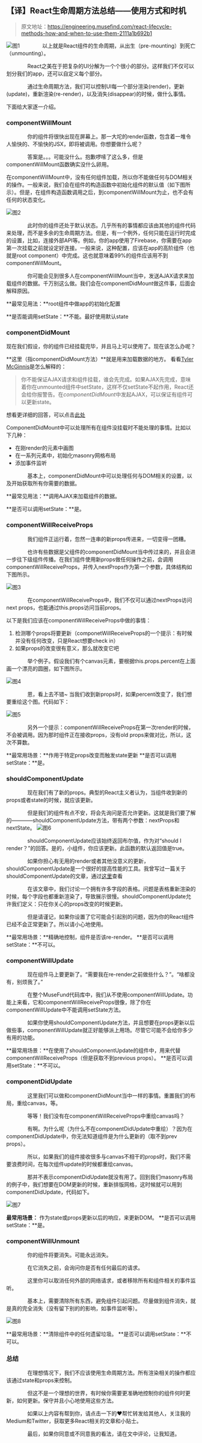 ## 【译】React生命周期方法总结——使用方式和时机

>原文地址：https://engineering.musefind.com/react-lifecycle-methods-how-and-when-to-use-them-2111a1b692b1

![图1](img/1.png)
&emsp;&emsp;&emsp;&emsp;以上就是React组件的生命周期，从出生（pre-mounting）到死亡（unmounting）。

&emsp;&emsp;&emsp;&emsp;React之美在于把复杂的UI分解为一个个很小的部分。这样我们不仅可以划分我们的app，还可以自定义每个部分。

&emsp;&emsp;&emsp;&emsp;通过生命周期方法，我们可以控制UI每一个部分渲染(render)，更新(update)，重新渲染(re-render)，以及消失(disappear)的时候，做什么事情。

下面给大家逐一介绍。

### componentWillMount

&emsp;&emsp;&emsp;&emsp;你的组件将很快出现在屏幕上。那一大坨的render函数，包含着一堆令人愉快的、不愉快的JSX，即将被调用。你想要做什么呢？

&emsp;&emsp;&emsp;&emsp;答案是。。。可能没什么。抱歉啰嗦了这么多，但是componentWillMount函数确实没什么卵用。

在componentWillMount中，没有任何组件加载，所以你不能做任何与DOM相关的操作。一般来说，我们会在组件的构造函数中初始化组件的默认值（如下图所示）。但是，在组件构造函数调用之后，到componentWillMount为止，也不会有任何的状态变化。

![图2](img/2.png "使用构造函数设定默认state")


&emsp;&emsp;&emsp;&emsp;此时你的组件还处于默认状态。几乎所有的事情都应该由其他的组件代码来处理，而不是多余的生命周期方法。但是，有一个例外，任何只能在运行时完成的设置，比如，连接外部API等。例如，你的app使用了Firebase，你需要在app第一次挂载之前就设定好连接。一般来说，这种配置，应该在app的高阶组件（也就是root component）中完成。这也就意味着99%的组件应该用不到componentWillMount。

&emsp;&emsp;&emsp;&emsp;你可能会见到很多人在componentWillMount当中，发送AJAX请求来加载组件的数据。千万别这么做。我们会在componentDidMount做这件事，后面会解释原因。

**最常见用法：**root组件中做app的初始化配置

**是否能调用setState：**不能。最好使用默认state

### componentDidMount

现在我们假设，你的组件已经挂载完毕，并且马上可以使用了。现在该怎么办呢？

**这里（指componentDidMount方法）**就是用来加载数据的地方。 看看[Tyler McGinnis](https://twitter.com/tylermcginnis33)是怎么解释的：

> 你不能保证AJAX请求和组件挂载，谁会先完成。如果AJAX先完成，意味着你在unmounted组件中setState，这样不仅setState不起作用，React还会给你报警告。在*componentDidMount*中发起AJAX，可以保证有组件可以更新state。

想看更详细的回答，可以点击[此处](https://tylermcginnis.com/react-interview-questions/)

ComponentDidMount中可以处理所有在组件没挂载时不能处理的事情。比如以下几种：

- 在刚render的<canvas>元素中画图
- 在一系列元素中，初始化masonry网格布局
- 添加事件监听

&emsp;&emsp;&emsp;&emsp;基本上，componentDidMount中可以处理任何与DOM相关的设置，以及开始获取所有你需要的数据。

**最常见用法：**调用AJAX来加载组件的数据。

**是否可以调用setState：**是。


### componentWillReceiveProps

&emsp;&emsp;&emsp;&emsp;我们组件正运行着，忽然一连串的新props传进来，一切变得一团糟。

&emsp;&emsp;&emsp;&emsp;也许有些数据是父组件的componentDidMount当中传过来的，并且会进一步往下级组件传播。在我们组件使用新props做任何操作之前，会调用componentWillReceiveProps，并传入nextProps作为第一个参数，具体结构如下图所示。

![图3](img/3.png)

&emsp;&emsp;&emsp;&emsp;在componentWillReceiveProps中，我们不仅可以通过nextProps访问next props，也能通过this.props访问当前props。

以下是我们应该在componentWillReceiveProps中做的事情：

1. 检测哪个props将要更新（componetWillReceiveProps的一个提示：有时候并没有任何改变，只是React想要check in）
2. 如果props的改变很有意义，那么就改变它吧

&emsp;&emsp;&emsp;&emsp;举个例子。假设我们有个canvas元素，要根据this.props.percent在上面画一个漂亮的圆圈，如下图所示。

![图4](img/4.png)

&emsp;&emsp;&emsp;&emsp;恩，看上去不错~ 当我们收到新props时，如果percent改变了，我们想要重绘这个图。代码如下：

![图5](img/5.png)

&emsp;&emsp;&emsp;&emsp;另外一个提示：componentWillReceiveProps在第一次render的时候，不会被调用。因为那时组件正在接收props，没有old props来做对比，所以，这次不算数。

**最常用场景：**作用于特定props改变而触发state更新
**是否可以调用setState：**是。

### shouldComponentUpdate

&emsp;&emsp;&emsp;&emsp;现在我们有了新的props。典型的React主义者认为，当组件收到新的props或者state的时候，就应该更新。

&emsp;&emsp;&emsp;&emsp;但是我们的组件有点不安，将会先询问是否允许更新。这就是我们要了解的————shouldComponentUpdate方法，带有两个参数：nextProps和nextState。
![图6](img/6.png)

&emsp;&emsp;&emsp;&emsp;shouldComponentUpdate应该始终返回布尔值，作为对“should I render？”的回答。是的，小组件，你应该更新。此函数的默认返回值是true。

&emsp;&emsp;&emsp;&emsp;如果你担心有无用的render或者其他没意义的更新，shouldComponentUpdate是一个很好的提高性能的工具。我曾写过一篇关于shouldComponentUpdate的文章，通过[这里](https://engineering.musefind.com/how-to-benchmark-react-components-the-quick-and-dirty-guide-f595baf1014c)查看

&emsp;&emsp;&emsp;&emsp;在该文章中，我们讨论一个拥有许多字段的表格。问题是表格重新渲染的时候，每个字段也都重新渲染了，导致展示很慢。shouldComponentUpdate允许我们定义：只在你关心的props改变的时候更新。

&emsp;&emsp;&emsp;&emsp;但是请谨记，如果你设置了它可能会引起别的问题，因为你的React组件已经不会正常更新了。所以请小心地使用。

**最常用场景：**精确地控制，组件是否该re-render。
**是否可以调用setState：**不可以。

### componentWillUpdate

&emsp;&emsp;&emsp;&emsp;现在组件马上要更新了。“需要我在re-render之前做些什么？”。“啥都没有，别烦我了。”

&emsp;&emsp;&emsp;&emsp;在整个MuseFund代码库中，我们从不使用componentWillUpdate。功能上来看，它和componentWillReceiveProps很像，除了你在componentWillUpdate中不能调用setState方法。

&emsp;&emsp;&emsp;&emsp;如果你使用shouldComponentUpdate方法，并且想要在props更新以后做些事，componentWillUpdate就正好能够派上用场。尽管它可能不会给你多少有用的功能。

**最常用场景：**在使用了shouldComponentUpdate的组件中，用来代替componentWillReceiveProps（但是获取不到previous props）。
**是否可以调用setState：**不可以。

### componentDidUpdate

&emsp;&emsp;&emsp;&emsp;这里我们可以做和componentDidMount当中一样的事情。重置我们的布局，重绘canvas，等。

&emsp;&emsp;&emsp;&emsp;等等！我们没有在componentWillReceiveProps中重绘canvas吗？

&emsp;&emsp;&emsp;&emsp;有啊。为什么呢（为什么不在componentDidUpdate中重绘）？因为在componentDidUpdate中，你无法知道组件是为什么更新的（取不到prev props）。

&emsp;&emsp;&emsp;&emsp;所以，如果我们的组件接收很多与canvas不相干的props时，我们不需要浪费时间，在每次组件update的时候都重绘canvas。

&emsp;&emsp;&emsp;&emsp;那并不表示componentDidUpdate就没有用了。回到我们masonry布局的例子中，我们想要在DOM更新的时候，重新排版网格，这时候就可以用到componentDidUpdate，代码如下。

![图7](img/7.png)

**最常用场景：** 作为state或props更新以后的响应，来更新DOM。
**是否可以调用setState：**是。

### componentWillUnmount
&emsp;&emsp;&emsp;&emsp;你的组件将要消失。可能永远消失。

&emsp;&emsp;&emsp;&emsp;在它消失之前，会询问你是否有任何最后的请求。

&emsp;&emsp;&emsp;&emsp;这里你可以取消任何外部的网络请求，或者移除所有和组件相关的事件监听。

&emsp;&emsp;&emsp;&emsp;基本上，需要清除所有东西，避免组件引起问题。尽量做到组件消失，就是真的完全消失（没有留下别的的影响，如事件监听等）。

![图8](img/8.png)


**最常用场景：**清除组件中的任何遗留垃圾。
**是否可以调用setState：**不可以。

### 总结

&emsp;&emsp;&emsp;&emsp;在理想情况下，我们不应该使用生命周期方法。所有渲染相关的操作都应该通过state和props来控制。

&emsp;&emsp;&emsp;&emsp;但这不是一个理想的世界，有时候你需要更准确地控制你的组件何时更新，如何更新。保守并且小心地使用这些方法。

&emsp;&emsp;&emsp;&emsp;如果以上内容有帮到你，请点击一下的❤️帮忙转发给其他人，关注我的Medium和Twitter，获取更多React相关的文章和小贴士。

&emsp;&emsp;&emsp;&emsp;最后，如果你同意或不同意我的看法，请在文中评论，让我知道。









